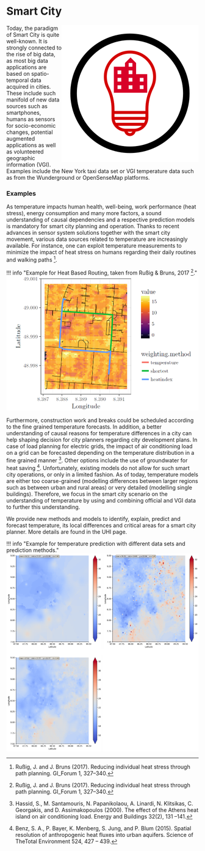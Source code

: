 # Smart City

<div style="float:right">
<img src="scen-smartcity.svg" alt="Smart City Scenario Icon"/>
</div>

Today, the paradigm of Smart City is quite well-known. It is strongly connected to the rise of big data, as most big data applications are based on spatio-temporal data acquired in cities. These include such manifold of new data sources such as smartphones, humans as sensors for socio-economic changes, potential augmented applications as well as volunteered geographic information (VGI). Examples include the New York taxi data set or VGI temperature data such as from the Wunderground or OpenSenseMap platforms.

### Examples

As temperature impacts human health, well-being, work performance (heat stress), energy consumption and many more factors, a sound understanding of causal dependencies and a respective prediction models is mandatory for smart city planning and operation. Thanks to recent advances in sensor system solutions together with the smart city movement, various data sources related to temperature are increasingly available. For instance, one can exploit temperature measurements to minimize the impact of heat stress on humans regarding their daily routines and walking paths [^Rußig & Bruns, 2017].

!!! info "Example for Heat Based Routing, taken from Rußig & Bruns, 2017 [^Rußig & Bruns, 2017]."
    ![](Smart_city_bild1.png)

Furthermore, construction work and breaks could be scheduled according to the fine grained temperature forecasts. In addition, a better understanding of causal reasons for temperature differences in a city can help shaping decision for city planners regarding city development plans. In case of load planning for electric grids, the impact of air conditioning load on a grid can be forecasted depending on the temperature distribution in a fine grained manner [^Hassid et al., 2000]. Other options include the use of groundwater for heat saving [^Benz et al., 2015]. Unfortunately, existing models do not allow for such smart city operations, or only in a limited fashion. As of today, temperature models are either too coarse-grained (modelling differences between larger regions such as between urban and rural areas) or very detailed (modelling single buildings). Therefore, we focus in the smart city scenario on the understanding of temperature by using and combining official and VGI data to further this understanding.

We provide new methods and models to identify, explain, predict and forecast temperature, its local differences and critical areas for a smart city planner. More details are found in the UHI page.

!!! info "Example for temperature prediction with different data sets and prediction methods."
    ![](Smart_city_bild2.png)


[^Rußig & Bruns, 2017]: Rußig, J. and J. Bruns (2017). Reducing individual heat stress through path planning. GI_Forum 1, 327–340.
[^Hassid et al., 2000]: Hassid, S., M. Santamouris, N. Papanikolaou, A. Linardi, N. Klitsikas, C. Georgakis, and D. Assimakopoulos (2000). The effect of the Athens heat island on air conditioning load. Energy and Buildings 32(2), 131 –141.
[^Benz et al., 2015]: Benz, S. A., P. Bayer, K. Menberg, S. Jung, and P. Blum (2015). Spatial resolution of anthropogenic heat fluxes into urban aquifers. Science of TheTotal Environment 524, 427 – 439.